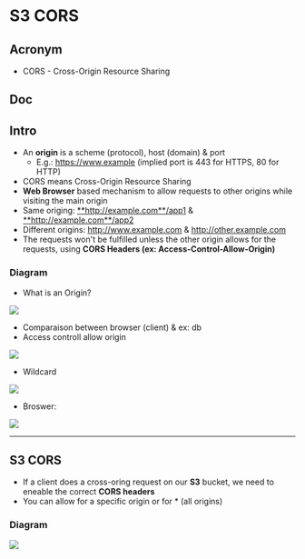 # S3 CORS

## Acronym
* CORS - Cross-Origin Resource Sharing

## Doc

## Intro
* An **origin** is a scheme (protocol), host (domain) & port
    * E.g.: <ins>https://www.example</ins> (implied port is 443 for HTTPS, 80 for HTTP)
* CORS means Cross-Origin Resource Sharing
* **Web Browser** based mechanism to allow requests to other origins while visiting the main origin
* Same origing: <ins>**http://example.com**/app1</ins> & <ins>**http://example.com**/app2</ins>
* Different origins: <ins>http://www.example.com</ins> & <ins>http://other.example.com</ins>
* The requests won't be fulfilled unless the other origin allows for the requests, using **CORS Headers (ex: Access-Control-Allow-Origin)**


### Diagram
* What is an Origin?

[<img src="https://i.imgur.com/o1HAPRR.png">](https://i.imgur.com/o1HAPRR.png)


* Comparaison between browser (client) & ex: db
* Access controll allow origin

[<img src="https://i.imgur.com/u2QAYIP.png">](https://i.imgur.com/u2QAYIP.png)

* Wildcard

[<img src="https://i.imgur.com/VNEVuC2.png">](https://i.imgur.com/VNEVuC2.png)

* Broswer:

[<img src="https://i.imgur.com/AmYaUzp.png">](https://i.imgur.com/AmYaUzp.png)

---

## S3 CORS
* If a client does a cross-oring request on our **S3** bucket, we need to eneable the correct **CORS headers**
* You can allow for a specific origin or for * (all origins)

### Diagram
[<img src="https://i.imgur.com/JQ9zSm7.png">](https://i.imgur.com/JQ9zSm7.png)
